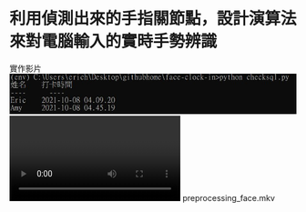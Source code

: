# 利用偵測出來的手指關節點，設計演算法來對電腦輸入的實時手勢辨識<br>
實作影片
![Alt Text](https://github.com/erichsiao1106/edge-face-recognition-sql/blob/main/sql.jpg)
![Alt Text](https://github.com/erichsiao1106/edge-face-recognition-sql/blob/main/preprocessing_face.mkv)
preprocessing_face.mkv
